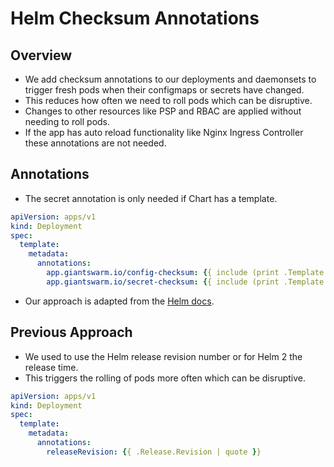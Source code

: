 # Helm Checksum Annotations

## Overview

- We add checksum annotations to our deployments and daemonsets to trigger
fresh pods when their configmaps or secrets have changed.
- This reduces how often we need to roll pods which can be disruptive.
- Changes to other resources like PSP and RBAC are applied without needing to
roll pods.
- If the app has auto reload functionality like Nginx Ingress Controller these
annotations are not needed.

## Annotations

- The secret annotation is only needed if Chart has a template.

```yaml
apiVersion: apps/v1
kind: Deployment
spec:
  template:
    metadata:
      annotations:
        app.giantswarm.io/config-checksum: {{ include (print .Template.BasePath "/configmap.yaml") . | sha256sum | quote }}
        app.giantswarm.io/secret-checksum: {{ include (print .Template.BasePath "/secret.yaml") . | sha256sum | quote }}
```

- Our approach is adapted from the [Helm docs](https://helm.sh/docs/howto/charts_tips_and_tricks/#automatically-roll-deployments).

## Previous Approach

- We used to use the Helm release revision number or for Helm 2 the release time.
- This triggers the rolling of pods more often which can be disruptive.

```yaml
apiVersion: apps/v1
kind: Deployment
spec:
  template:
    metadata:
      annotations:
        releaseRevision: {{ .Release.Revision | quote }}
```
